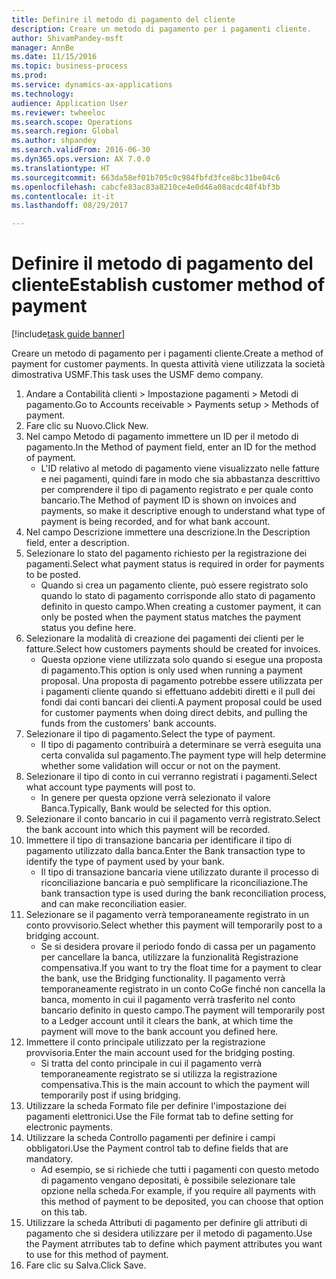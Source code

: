 ```yaml
--- 
title: Definire il metodo di pagamento del cliente
description: Creare un metodo di pagamento per i pagamenti cliente.
author: ShivamPandey-msft
manager: AnnBe
ms.date: 11/15/2016
ms.topic: business-process
ms.prod: 
ms.service: dynamics-ax-applications
ms.technology: 
audience: Application User
ms.reviewer: twheeloc
ms.search.scope: Operations
ms.search.region: Global
ms.author: shpandey
ms.search.validFrom: 2016-06-30
ms.dyn365.ops.version: AX 7.0.0
ms.translationtype: HT
ms.sourcegitcommit: 663da58ef01b705c0c984fbfd3fce8bc31be04c6
ms.openlocfilehash: cabcfe83ac83a8210ce4e0d46a08acdc48f4bf3b
ms.contentlocale: it-it
ms.lasthandoff: 08/29/2017

---
```

# <a name="establish-customer-method-of-payment"></a><span data-ttu-id="9b912-103">Definire il metodo di pagamento del cliente</span><span class="sxs-lookup"><span data-stu-id="9b912-103">Establish customer method of payment</span></span>

[!include[task guide banner](../../includes/task-guide-banner.md)]

<span data-ttu-id="9b912-104">Creare un metodo di pagamento per i pagamenti cliente.</span><span class="sxs-lookup"><span data-stu-id="9b912-104">Create a method of payment for customer payments.</span></span> <span data-ttu-id="9b912-105">In questa attività viene utilizzata la società dimostrativa USMF.</span><span class="sxs-lookup"><span data-stu-id="9b912-105">This task uses the USMF demo company.</span></span>

1. <span data-ttu-id="9b912-106">Andare a Contabilità clienti > Impostazione pagamenti > Metodi di pagamento.</span><span class="sxs-lookup"><span data-stu-id="9b912-106">Go to Accounts receivable > Payments setup > Methods of payment.</span></span>
2. <span data-ttu-id="9b912-107">Fare clic su Nuovo.</span><span class="sxs-lookup"><span data-stu-id="9b912-107">Click New.</span></span>
3. <span data-ttu-id="9b912-108">Nel campo Metodo di pagamento immettere un ID per il metodo di pagamento.</span><span class="sxs-lookup"><span data-stu-id="9b912-108">In the Method of payment field, enter an ID for the method of payment.</span></span>
    * <span data-ttu-id="9b912-109">L'ID relativo al metodo di pagamento viene visualizzato nelle fatture e nei pagamenti, quindi fare in modo che sia abbastanza descrittivo per comprendere il tipo di pagamento registrato e per quale conto bancario.</span><span class="sxs-lookup"><span data-stu-id="9b912-109">The Method of payment ID is shown on invoices and payments, so make it descriptive enough to understand what type of payment is being recorded, and for what bank account.</span></span>  
4. <span data-ttu-id="9b912-110">Nel campo Descrizione immettere una descrizione.</span><span class="sxs-lookup"><span data-stu-id="9b912-110">In the Description field, enter a description.</span></span>
5. <span data-ttu-id="9b912-111">Selezionare lo stato del pagamento richiesto per la registrazione dei pagamenti.</span><span class="sxs-lookup"><span data-stu-id="9b912-111">Select what payment status is required in order for payments to be posted.</span></span>
    * <span data-ttu-id="9b912-112">Quando si crea un pagamento cliente, può essere registrato solo quando lo stato di pagamento corrisponde allo stato di pagamento definito in questo campo.</span><span class="sxs-lookup"><span data-stu-id="9b912-112">When creating a customer payment, it can only be posted when the payment status matches the payment status you define here.</span></span>  
6. <span data-ttu-id="9b912-113">Selezionare la modalità di creazione dei pagamenti dei clienti per le fatture.</span><span class="sxs-lookup"><span data-stu-id="9b912-113">Select how customers payments should be created for invoices.</span></span>
    * <span data-ttu-id="9b912-114">Questa opzione viene utilizzata solo quando si esegue una proposta di pagamento.</span><span class="sxs-lookup"><span data-stu-id="9b912-114">This option is only used when running a payment proposal.</span></span> <span data-ttu-id="9b912-115">Una proposta di pagamento potrebbe essere utilizzata per i pagamenti cliente quando si effettuano addebiti diretti e il pull dei fondi dai conti bancari dei clienti.</span><span class="sxs-lookup"><span data-stu-id="9b912-115">A payment proposal could be used for customer payments when doing direct debits, and pulling the funds from the customers' bank accounts.</span></span>  
7. <span data-ttu-id="9b912-116">Selezionare il tipo di pagamento.</span><span class="sxs-lookup"><span data-stu-id="9b912-116">Select the type of payment.</span></span>
    * <span data-ttu-id="9b912-117">Il tipo di pagamento contribuirà a determinare se verrà eseguita una certa convalida sul pagamento.</span><span class="sxs-lookup"><span data-stu-id="9b912-117">The payment type will help determine whether some validation will occur or not on the payment.</span></span>  
8. <span data-ttu-id="9b912-118">Selezionare il tipo di conto in cui verranno registrati i pagamenti.</span><span class="sxs-lookup"><span data-stu-id="9b912-118">Select what account type payments will post to.</span></span>
    * <span data-ttu-id="9b912-119">In genere per questa opzione verrà selezionato il valore Banca.</span><span class="sxs-lookup"><span data-stu-id="9b912-119">Typically, Bank would be selected for this option.</span></span>  
9. <span data-ttu-id="9b912-120">Selezionare il conto bancario in cui il pagamento verrà registrato.</span><span class="sxs-lookup"><span data-stu-id="9b912-120">Select the bank account into which this payment will be recorded.</span></span>
10. <span data-ttu-id="9b912-121">Immettere il tipo di transazione bancaria per identificare il tipo di pagamento utilizzato dalla banca.</span><span class="sxs-lookup"><span data-stu-id="9b912-121">Enter the Bank transaction type to identify the type of payment used by your bank.</span></span>
    * <span data-ttu-id="9b912-122">Il tipo di transazione bancaria viene utilizzato durante il processo di riconciliazione bancaria e può semplificare la riconciliazione.</span><span class="sxs-lookup"><span data-stu-id="9b912-122">The bank transaction type is used during the bank reconciliation process, and can make reconciliation easier.</span></span>  
11. <span data-ttu-id="9b912-123">Selezionare se il pagamento verrà temporaneamente registrato in un conto provvisorio.</span><span class="sxs-lookup"><span data-stu-id="9b912-123">Select whether this payment will temporarily post to a bridging account.</span></span>
    * <span data-ttu-id="9b912-124">Se si desidera provare il periodo fondo di cassa per un pagamento per cancellare la banca, utilizzare la funzionalità Registrazione compensativa.</span><span class="sxs-lookup"><span data-stu-id="9b912-124">If you want to try the float time for a payment to clear the bank, use the Bridging functionality.</span></span> <span data-ttu-id="9b912-125">Il pagamento verrà temporaneamente registrato in un conto CoGe finché non cancella la banca, momento in cui il pagamento verrà trasferito nel conto bancario definito in questo campo.</span><span class="sxs-lookup"><span data-stu-id="9b912-125">The payment will temporarily post to a Ledger account until it clears the bank, at which time the payment will move to the bank account you defined here.</span></span>  
12. <span data-ttu-id="9b912-126">Immettere il conto principale utilizzato per la registrazione provvisoria.</span><span class="sxs-lookup"><span data-stu-id="9b912-126">Enter the main account used for the bridging posting.</span></span>
    * <span data-ttu-id="9b912-127">Si tratta del conto principale in cui il pagamento verrà temporaneamente registrato se si utilizza la registrazione compensativa.</span><span class="sxs-lookup"><span data-stu-id="9b912-127">This is the main account to which the payment will temporarily post if using bridging.</span></span>  
13. <span data-ttu-id="9b912-128">Utilizzare la scheda Formato file per definire l'impostazione dei pagamenti elettronici.</span><span class="sxs-lookup"><span data-stu-id="9b912-128">Use the File format tab to define setting for electronic payments.</span></span>
14. <span data-ttu-id="9b912-129">Utilizzare la scheda Controllo pagamenti per definire i campi obbligatori.</span><span class="sxs-lookup"><span data-stu-id="9b912-129">Use the Payment control tab to define fields that are mandatory.</span></span>
    * <span data-ttu-id="9b912-130">Ad esempio, se si richiede che tutti i pagamenti con questo metodo di pagamento vengano depositati, è possibile selezionare tale opzione nella scheda.</span><span class="sxs-lookup"><span data-stu-id="9b912-130">For example, if you require all payments with this method of payment to be deposited, you can choose that option on this tab.</span></span>  
15. <span data-ttu-id="9b912-131">Utilizzare la scheda Attributi di pagamento per definire gli attributi di pagamento che si desidera utilizzare per il metodo di pagamento.</span><span class="sxs-lookup"><span data-stu-id="9b912-131">Use the Payment atrributes tab to define which payment attributes you want to use for this method of payment.</span></span>
16. <span data-ttu-id="9b912-132">Fare clic su Salva.</span><span class="sxs-lookup"><span data-stu-id="9b912-132">Click Save.</span></span>


